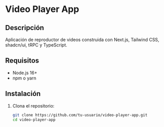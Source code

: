 # Video Player App

## Descripción
Aplicación de reproductor de videos construida con Next.js, Tailwind CSS, shadcn/ui, tRPC y TypeScript.

## Requisitos
- Node.js 16+
- npm o yarn

## Instalación
1. Clona el repositorio:
   ```bash
   git clone https://github.com/tu-usuario/video-player-app.git
   cd video-player-app
